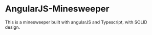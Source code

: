 # AngularJS-Minesweeper
This is a minesweeper built with angularJS and Typescript, with SOLID design.
